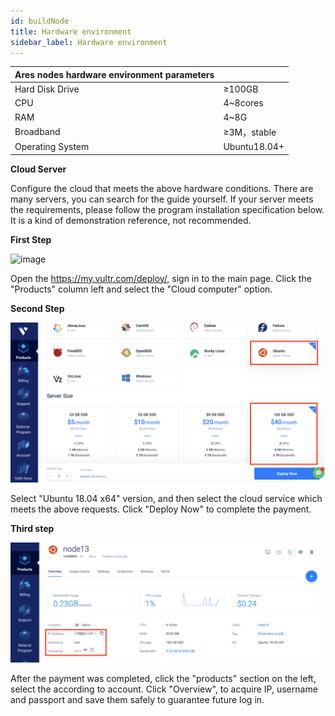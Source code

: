 ```yaml
---
id: buildNode
title: Hardware environment
sidebar_label: Hardware environment
---
```


|Ares nodes hardware environment parameters|    |
|:----|:----|
|Hard Disk Drive|≥100GB|
|CPU|4~8cores|
|RAM|4~8G|
|Broadband|≥3M，stable|
|Operating System|Ubuntu18.04+|

**Cloud Server**

Configure the cloud that meets the above hardware conditions. There are many servers, you can search for the guide yourself. If your server meets the requirements, please follow the program installation specification below. It is a kind of demonstration reference, not recommended.

**First Step**

![image](https://github.com/aresprotocols/documentation/blob/master/assets/img/图1.png?raw=true) 

Open the https://my.vultr.com/deploy/, sign in to the main page. Click the "Products" column left and select the "Cloud computer" option.

**Second Step**

![image](https://github.com/aresprotocols/documentation/blob/master/assets/img/2.png?raw=true) 

Select "Ubuntu 18.04 x64" version, and then select the cloud service which meets the above requests. Click "Deploy Now" to complete the payment.

**Third step**

![image](https://github.com/aresprotocols/documentation/blob/master/assets/img/3.png?raw=true) 

After the payment was completed, click the "products" section on the left, select the according to account. Click "Overview", to acquire IP, username and passport and save them safely to guarantee future log in.


